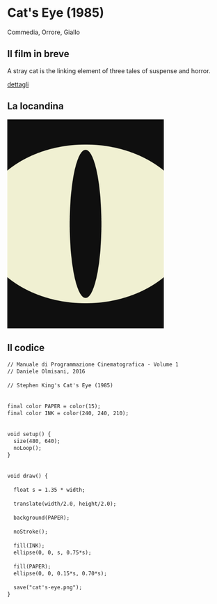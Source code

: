 # Cat's Eye (1985)

Commedia, Orrore, Giallo

## Il film in breve
A stray cat is the linking element of three tales of suspense and horror.

[dettagli](https://www.imdb.com/title/tt0088889/)

## La locandina
<img src="cat's-eye.png"  width="360px" title="Cat's Eye">


## Il codice
```processing
// Manuale di Programmazione Cinematografica - Volume 1
// Daniele Olmisani, 2016

// Stephen King's Cat's Eye (1985)


final color PAPER = color(15);
final color INK = color(240, 240, 210);


void setup() {
  size(480, 640);
  noLoop();
}


void draw() {
 
  float s = 1.35 * width;
  
  translate(width/2.0, height/2.0);
  
  background(PAPER);
  
  noStroke();
  
  fill(INK);
  ellipse(0, 0, s, 0.75*s);
  
  fill(PAPER);
  ellipse(0, 0, 0.15*s, 0.70*s);
  
  save("cat's-eye.png");
}
```
